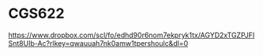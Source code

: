 # CGS622

https://www.dropbox.com/scl/fo/edhd90r6nom7ekpryk1tx/AGYD2xTGZPJFISnt8UIb-Ac?rlkey=qwauuah7nk0amw1tpershoulc&dl=0
